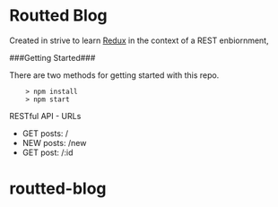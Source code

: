 # Routted Blog

Created in strive to learn [Redux](https://github.com/reactjs/redux/) in the context of a REST enbiornment,

###Getting Started###

There are two methods for getting started with this repo.
```
	> npm install
	> npm start
```
RESTful API - URLs
* GET posts: /
* NEW posts: /new
* GET post: /:id
# routted-blog
